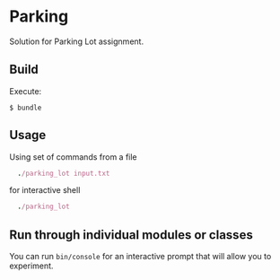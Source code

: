 # Parking

Solution for Parking Lot assignment.

## Build

Execute:

    $ bundle

## Usage

Using set of commands from a file
```ruby
  ./parking_lot input.txt
```

for interactive shell

```ruby
  ./parking_lot
```

## Run through individual modules or classes

You can run `bin/console` for an interactive prompt that will allow you to experiment.
